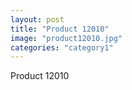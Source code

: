 ```yaml
---
layout: post
title: "Product 12010"
image: "product12010.jpg"
categories: "category1"
---
```

Product 12010
